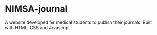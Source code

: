 # NIMSA-journal
A website developed for medical students to publish their journals.
Built with HTML, CSS and Javascript
